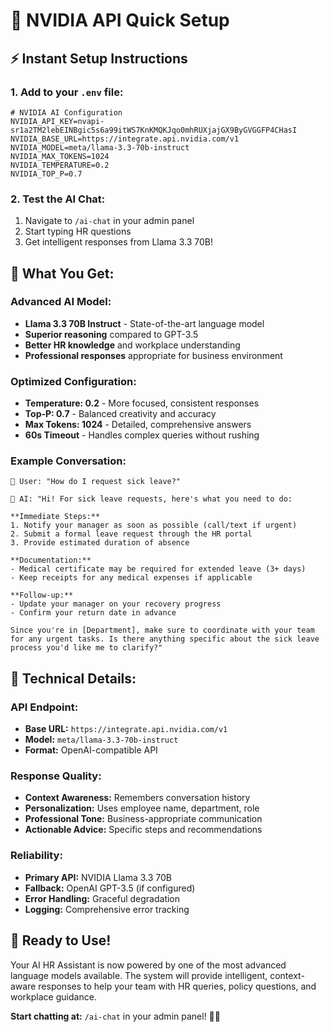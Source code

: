# 🚀 NVIDIA API Quick Setup

## ⚡ Instant Setup Instructions

### 1. Add to your `.env` file:

```env
# NVIDIA AI Configuration
NVIDIA_API_KEY=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
NVIDIA_BASE_URL=https://integrate.api.nvidia.com/v1
NVIDIA_MODEL=meta/llama-3.3-70b-instruct
NVIDIA_MAX_TOKENS=1024
NVIDIA_TEMPERATURE=0.2
NVIDIA_TOP_P=0.7
```

### 2. Test the AI Chat:
1. Navigate to `/ai-chat` in your admin panel
2. Start typing HR questions
3. Get intelligent responses from Llama 3.3 70B!

## 🎯 What You Get:

### **Advanced AI Model:**
- **Llama 3.3 70B Instruct** - State-of-the-art language model
- **Superior reasoning** compared to GPT-3.5
- **Better HR knowledge** and workplace understanding
- **Professional responses** appropriate for business environment

### **Optimized Configuration:**
- **Temperature: 0.2** - More focused, consistent responses
- **Top-P: 0.7** - Balanced creativity and accuracy
- **Max Tokens: 1024** - Detailed, comprehensive answers
- **60s Timeout** - Handles complex queries without rushing

### **Example Conversation:**
```
👤 User: "How do I request sick leave?"

🤖 AI: "Hi! For sick leave requests, here's what you need to do:

**Immediate Steps:**
1. Notify your manager as soon as possible (call/text if urgent)
2. Submit a formal leave request through the HR portal
3. Provide estimated duration of absence

**Documentation:**
- Medical certificate may be required for extended leave (3+ days)
- Keep receipts for any medical expenses if applicable

**Follow-up:**
- Update your manager on your recovery progress
- Confirm your return date in advance

Since you're in [Department], make sure to coordinate with your team for any urgent tasks. Is there anything specific about the sick leave process you'd like me to clarify?"
```

## 🔧 Technical Details:

### **API Endpoint:**
- **Base URL:** `https://integrate.api.nvidia.com/v1`
- **Model:** `meta/llama-3.3-70b-instruct`
- **Format:** OpenAI-compatible API

### **Response Quality:**
- **Context Awareness:** Remembers conversation history
- **Personalization:** Uses employee name, department, role
- **Professional Tone:** Business-appropriate communication
- **Actionable Advice:** Specific steps and recommendations

### **Reliability:**
- **Primary API:** NVIDIA Llama 3.3 70B
- **Fallback:** OpenAI GPT-3.5 (if configured)
- **Error Handling:** Graceful degradation
- **Logging:** Comprehensive error tracking

## 🎉 Ready to Use!

Your AI HR Assistant is now powered by one of the most advanced language models available. The system will provide intelligent, context-aware responses to help your team with HR queries, policy questions, and workplace guidance.

**Start chatting at:** `/ai-chat` in your admin panel! 🤖✨
